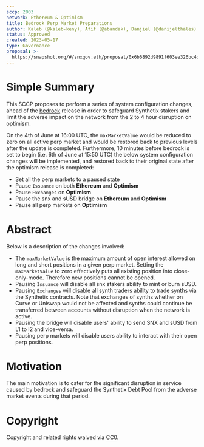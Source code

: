 ```yaml
---
sccp: 2003
network: Ethereum & Optimism
title: Bedrock Perp Market Preparations
author: Kaleb (@kaleb-keny), Afif (@abandak), Danjiel (@danijelthales)
status: Approved
created: 2023-05-17
type: Governance
proposal: >-
  https://snapshot.org/#/snxgov.eth/proposal/0x6b6892d9891f603ee326bc4db45aead09d7556900a2895cc5efedec86e99e06f
---
```


# Simple Summary

This SCCP proposes to perform a series of system configuration changes, ahead of the [bedrock](https://oplabs.notion.site/Bedrock-Mission-Control-EXTERNAL-fca344b1f799447cb1bcf3aae62157c5) release in order to safeguard Synthetix stakers and limit the adverse impact on the network from the 2 to 4 hour disruption on optimism.

On the 4th of June at 16:00 UTC, the `maxMarketValue` would be reduced to zero on all active perp market and would be restored back to previous levels after the update is completed. Furthermore, 10 minutes before bedrock is set to begin (i.e. 6th of June at 15:50 UTC) the below system configuration changes will be implemented, and restored back to their original state  after the optimism release is completed:
- Set all the perp markets to a paused state
- Pause `Issuance` on both **Ethereum** and **Optimism**
- Pause `Exchanges` on **Optimism**
- Pause the snx and sUSD bridge on **Ethereum** and **Optimism**
- Pause all perp markets on **Optimism**

# Abstract
Below is a description of the changes involved:
- The `maxMarketValue` is the maximum amount of open interest allowed on long and short positions in a given perp market. Setting the `maxMarketValue` to zero effectively puts all existing position into close-only-mode. Therefore new positions cannot be opened.
- Pausing `Issuance` will disable all snx stakers ability to mint or burn sUSD.
- Pausing `Exchanges` will disable all synth traders ability to trade synths via the Synthetix contracts. Note that exchanges of synths whether on Curve or Uniswap would not be affected and synths could continue be transferred between accounts without disruption when the network is active.
- Pausing the bridge will disable users' ability to send SNX and sUSD from L1 to l2 and vice-versa.
- Pausing perp markets will disable users ability to interact with their open perp positions.

# Motivation

The main motivation is to cater for the significant disruption in service caused by bedrock and safeguard the Synthetix Debt Pool from the adverse market events during that period.

# Copyright

Copyright and related rights waived via [CC0](https://creativecommons.org/publicdomain/zero/1.0/).